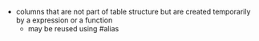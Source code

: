 - columns that are not part of table structure but are created temporarily by a expression or a function
	- may be reused using #alias